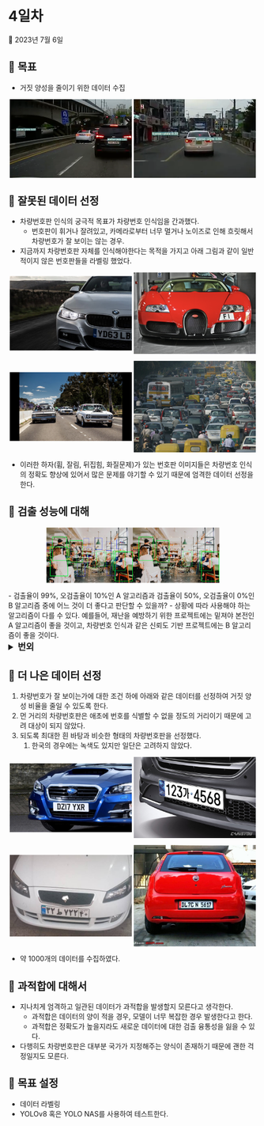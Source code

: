 # 4일차

📅 2023년 7월 6일

## **📌** 목표

- 거짓 양성을 줄이기 위한 데이터 수집

<p align="center">
  <img src="./img/0706/0706_goal1.png" align="center" width="49%">
  <img src="./img/0706/0706_goal2.png" align="center" width="49%">
</p>

## **📌** 잘못된 데이터 선정

- 차량번호판 인식의 궁극적 목표가 차량번호 인식임을 간과했다.
    - 번호판이 휘거나 잘려있고, 카메라로부터 너무 멀거나 노이즈로 인해 흐릿해서 차량번호가 잘 보이는 않는 경우.
- 지금까지 차량번호판 자체를 인식해야한다는 목적을 가지고 아래 그림과 같이 일반적이지 않은 번호판들을 라벨링 했었다.

<p align="center">
  <img src="./img/0706/0706_mis1.png" align="center" width="49%">
  <img src="./img/0706/0706_mis2.png" align="center" width="49%">
</p>
<p align="center">
  <img src="./img/0706/0706_mis3.png" align="center" width="49%">
  <img src="./img/0706/0706_mis4.png" align="center" width="49%">
</p>

- 이러한 하자(휨, 잘림, 뒤집힘, 화질문제)가 있는 번호판 이미지들은 차량번호 인식의 정확도 향상에 있어서 많은 문제를 야기할 수 있기 때문에 엄격한 데이터 선정을 한다.

## **📌** 검출 성능에 대해

<p align="center">
  <img src="./img/0706/0706_perf.png" align="center" width="70%">
</p>
- 검출율이 99%, 오검출율이 10%인 A 알고리즘과 검출율이 50%, 오검출율이 0%인 B 알고리즘 중에 어느 것이 더 좋다고 판단할 수 있을까?
- 상황에 따라 사용해야 하는 알고리즘이 다를 수 있다. 예를들어, 재난을 예방하기 위한 프로젝트에는 밑져야 본전인 A 알고리즘이 좋을 것이고, 차량번호 인식과 같은 신뢰도 기반 프로젝트에는 B 알고리즘이 좋을 것이다.
<details>
<summary style="font-size: 18px; font-weight: bold;">번외</summary>
<div markdown="1">

### IoU

- IoU는 실제 Bounding box와 예측 Bounding box가 얼마나 일치하는지를 확인하기 위해 사용된다.
    - 1에 가까울수록 좋고, 0에 가까울수록 나쁘다.
    - IoU가 0.5 이상일 경우 일치하는 객체로 판단한다.
    
<p align="center">
    <img src="./img/0706/0706_iou.png" align="center" width="49%">
</p>
    

### Precision, Recall, P-R 곡선

- Precision: 모델이 True라고 분류한 것 중 실제 True인 것의 비율.
- Recall: 실제 True인 것 중 모델이 True라고 예측한 것의 비율.
- PR 곡선은 confidence 임계값에 따른 precision과 recall의 변화를 그래프로 표현한 것이다.

### mAP

- AP는 서로 다른 알고리즘과 성능을 비교하기 위해 도입된 개념이다.
- 대표적인 Object detection의 평가지표인 mAP에는 IOU와 Precision, Recall의 개념이 베이스로 깔려있다.
- AP는 precision과 recall을 그래프로 나타냈을 때의 아래 면적이다. AP가 높을 수록 알고리즘의 성능이 좋다고 판단할 수 있다.
- 각 클래스마다 한 AP를 갖게 되는데 모든 class의 AP에 대해 평균값을 낸 것이 mAP이다.

### YOLO 알고리즘 성능에 대해

<p align="center">
    <img src="./img/0706/0706_yolo.png" align="center" width="70%">
</p>

- YOLO에서 제공하는 잘 설계된 많은 모델이 있다.
    - 모델 구조 복잡도에 따라 n<s<m<l<x 순으로 나열할 수 있으며, 복잡할 수록 파라미터도 늘어나기 때문에 학습 시간도 늘어남을 인지해야 한다.

<p align="center">
  <img src="./img/0706/0706_yolo2.png" align="center" width="60%">
</p>

- mAP가 높을 수록 검출 성능은 좋겠지만 검출 속도도 느려지는 것을 볼 수 있다.
    - 번호판 인식은 실시간성을 보장해야하기 때문에 검출 속도가 매우 중요하다.
    - YOLOv8x과 YOLOv8m 모델 중 어떤 것이 좋을지에 대해서는 상황에 따라 판단할 필요가 있다.

</div>
</details>



## **📌** 더 나은 데이터 선정

1. 차량번호가 잘 보이는가에 대한 조건 하에 아래와 같은 데이터를 선정하여 거짓 양성 비율을 줄일 수 있도록 한다.
2. 먼 거리의 차량번호판은 애초에 번호를 식별할 수 없을 정도의 거리이기 때문에 고려 대상이 되지 않았다.
3. 되도록 최대한 흰 바탕과 비슷한 형태의 차량번호판을 선정했다.
    1. 한국의 경우에는 녹색도 있지만 일단은 고려하지 않았다.

<p align="center">
  <img src="./img/0706/0706_good1.png" align="center" width="49%">
  <img src="./img/0706/0706_good2.jpg" align="center" width="49%">
</p>
<p align="center">
  <img src="./img/0706/0706_good3.jpg" align="center" width="49%">
  <img src="./img/0706/0706_good4.jpg" align="center" width="49%">
</p>

- 약 1000개의 데이터를 수집하였다.

## **📌** 과적합에 대해서

- 지나치게 엄격하고 일관된 데이터가 과적합을 발생할지 모른다고 생각한다.
    - 과적합은 데이터의 양이 적을 경우, 모델이 너무 복잡한 경우 발생한다고 한다.
    - 과적합은 정확도가 높을지라도 새로운 데이터에 대한 검출 융통성을 잃을 수 있다.
- 다행히도 차량번호판은 대부분 국가가 지정해주는 양식이 존재하기 때문에 괜한 걱정일지도 모른다.

## **📌** 목표 설정

- 데이터 라벨링
- YOLOv8 혹은 YOLO NAS를 사용하여 테스트한다.